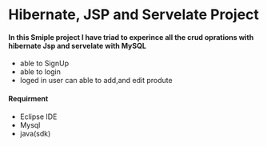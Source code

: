 # Hibernate, JSP and Servelate Project
#### In this Smiple project I have triad to experince all the crud oprations with hibernate Jsp and servelate with MySQL
- able to SignUp
- able to login
- loged in user can able to add,and edit produte
#### Requirment
- Eclipse IDE
- Mysql
- java(sdk)
